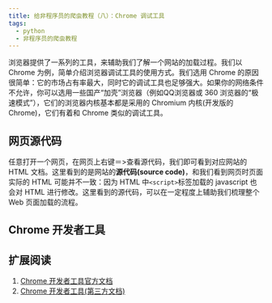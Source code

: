 ```yaml
---
title: 给非程序员的爬虫教程（八）：Chrome 调试工具
tags:
  - python
  - 非程序员的爬虫教程
---
```


浏览器提供了一系列的工具，来辅助我们了解一个网站的加载过程。我们以 Chrome 为例，简单介绍浏览器调试工具的使用方式。我们选用 Chrome 的原因很简单：它的市场占有率最大，同时它的调试工具也足够强大。如果你的网络条件不允许，你可以选用一些国产“加壳”浏览器（例如QQ浏览器或 360 浏览器的“极速模式”），它们的浏览器内核基本都是采用的 Chromium 内核(开发版的 Chrome)，它们有着和 Chrome 类似的调试工具。

## 网页源代码
任意打开一个网页，在网页上右键＝>查看源代码，我们即可看到对应网站的 HTML 文档。这里看到的是网站的**源代码(source code)**，和我们看到网页时页面实际的 HTML 可能并不一致：因为 HTML 中`<script>`标签加载的 javascript 也会对 HTML 进行修改。这里看到的源代码，可以在一定程度上辅助我们梳理整个 Web 页面加载的流程。

## Chrome 开发者工具

## 扩展阅读
1. [Chrome 开发者工具官方文档](https://developers.google.com/web/tools/chrome-devtools/?hl=zh-cn)
2. [Chrome 开发者工具(第三方文档)](http://www.css88.com/doc/chrome-devtools/)
